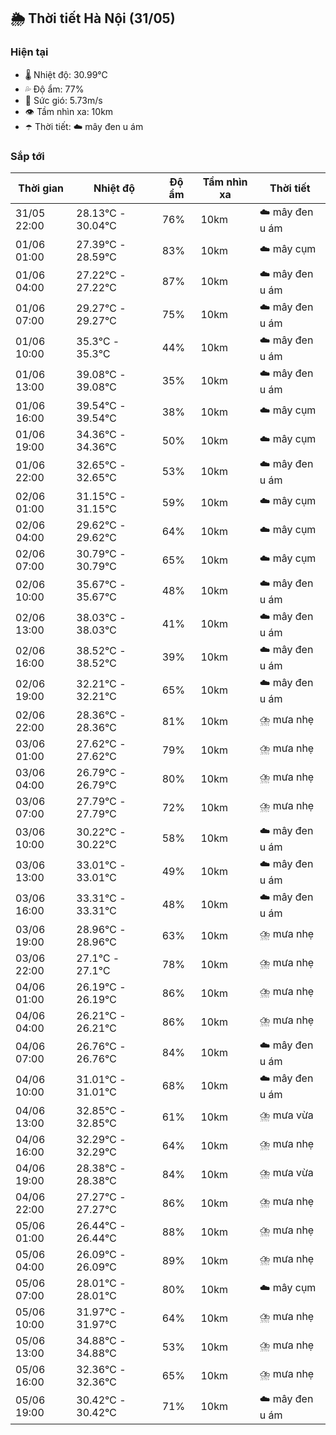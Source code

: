 ## 🌦️ Thời tiết Hà Nội (31/05)

### Hiện tại

- 🌡️ Nhiệt độ: 30.99℃
- 💦 Độ ẩm: 77%
- 💨 Sức gió: 5.73m/s
- 👁️ Tầm nhìn xa: 10km
- ☂️ Thời tiết: ☁️ mây đen u ám

### Sắp tới

| Thời gian | Nhiệt độ | Độ ẩm | Tầm nhìn xa | Thời tiết |
| --- | --- | --- | --- | --- |
| 31/05 22:00 | 28.13℃ - 30.04℃ | 76% | 10km | ☁️ mây đen u ám |
| 01/06 01:00 | 27.39℃ - 28.59℃ | 83% | 10km | ☁️ mây cụm |
| 01/06 04:00 | 27.22℃ - 27.22℃ | 87% | 10km | ☁️ mây đen u ám |
| 01/06 07:00 | 29.27℃ - 29.27℃ | 75% | 10km | ☁️ mây đen u ám |
| 01/06 10:00 | 35.3℃ - 35.3℃ | 44% | 10km | ☁️ mây đen u ám |
| 01/06 13:00 | 39.08℃ - 39.08℃ | 35% | 10km | ☁️ mây đen u ám |
| 01/06 16:00 | 39.54℃ - 39.54℃ | 38% | 10km | ☁️ mây cụm |
| 01/06 19:00 | 34.36℃ - 34.36℃ | 50% | 10km | ☁️ mây cụm |
| 01/06 22:00 | 32.65℃ - 32.65℃ | 53% | 10km | ☁️ mây đen u ám |
| 02/06 01:00 | 31.15℃ - 31.15℃ | 59% | 10km | ☁️ mây cụm |
| 02/06 04:00 | 29.62℃ - 29.62℃ | 64% | 10km | ☁️ mây cụm |
| 02/06 07:00 | 30.79℃ - 30.79℃ | 65% | 10km | ☁️ mây cụm |
| 02/06 10:00 | 35.67℃ - 35.67℃ | 48% | 10km | ☁️ mây đen u ám |
| 02/06 13:00 | 38.03℃ - 38.03℃ | 41% | 10km | ☁️ mây đen u ám |
| 02/06 16:00 | 38.52℃ - 38.52℃ | 39% | 10km | ☁️ mây đen u ám |
| 02/06 19:00 | 32.21℃ - 32.21℃ | 65% | 10km | ☁️ mây đen u ám |
| 02/06 22:00 | 28.36℃ - 28.36℃ | 81% | 10km | ⛈️ mưa nhẹ |
| 03/06 01:00 | 27.62℃ - 27.62℃ | 79% | 10km | ⛈️ mưa nhẹ |
| 03/06 04:00 | 26.79℃ - 26.79℃ | 80% | 10km | ⛈️ mưa nhẹ |
| 03/06 07:00 | 27.79℃ - 27.79℃ | 72% | 10km | ⛈️ mưa nhẹ |
| 03/06 10:00 | 30.22℃ - 30.22℃ | 58% | 10km | ☁️ mây đen u ám |
| 03/06 13:00 | 33.01℃ - 33.01℃ | 49% | 10km | ☁️ mây đen u ám |
| 03/06 16:00 | 33.31℃ - 33.31℃ | 48% | 10km | ☁️ mây đen u ám |
| 03/06 19:00 | 28.96℃ - 28.96℃ | 63% | 10km | ⛈️ mưa nhẹ |
| 03/06 22:00 | 27.1℃ - 27.1℃ | 78% | 10km | ⛈️ mưa nhẹ |
| 04/06 01:00 | 26.19℃ - 26.19℃ | 86% | 10km | ⛈️ mưa nhẹ |
| 04/06 04:00 | 26.21℃ - 26.21℃ | 86% | 10km | ⛈️ mưa nhẹ |
| 04/06 07:00 | 26.76℃ - 26.76℃ | 84% | 10km | ☁️ mây đen u ám |
| 04/06 10:00 | 31.01℃ - 31.01℃ | 68% | 10km | ☁️ mây đen u ám |
| 04/06 13:00 | 32.85℃ - 32.85℃ | 61% | 10km | ⛈️ mưa vừa |
| 04/06 16:00 | 32.29℃ - 32.29℃ | 64% | 10km | ⛈️ mưa nhẹ |
| 04/06 19:00 | 28.38℃ - 28.38℃ | 84% | 10km | ⛈️ mưa vừa |
| 04/06 22:00 | 27.27℃ - 27.27℃ | 86% | 10km | ⛈️ mưa nhẹ |
| 05/06 01:00 | 26.44℃ - 26.44℃ | 88% | 10km | ⛈️ mưa nhẹ |
| 05/06 04:00 | 26.09℃ - 26.09℃ | 89% | 10km | ⛈️ mưa nhẹ |
| 05/06 07:00 | 28.01℃ - 28.01℃ | 80% | 10km | ☁️ mây cụm |
| 05/06 10:00 | 31.97℃ - 31.97℃ | 64% | 10km | ⛈️ mưa nhẹ |
| 05/06 13:00 | 34.88℃ - 34.88℃ | 53% | 10km | ⛈️ mưa nhẹ |
| 05/06 16:00 | 32.36℃ - 32.36℃ | 65% | 10km | ⛈️ mưa nhẹ |
| 05/06 19:00 | 30.42℃ - 30.42℃ | 71% | 10km | ☁️ mây đen u ám |
